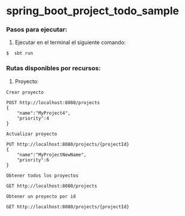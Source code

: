 # spring_boot_project_todo_sample

### Pasos para ejecutar:

1. Ejecutar en el terminal el siguiente comando:

```
$  sbt run
```

### Rutas disponibles por recursos:

1. Proyecto:

```
Crear proyecto

POST http://localhost:8080/projects
{
	"name":"MyProject4",
	"priority":4
}
```

```
Actualizar proyecto

PUT http://localhost:8080/projects/{projectId}
{
	"name":"MyProjectNewName",
	"priority":6
}
```

```
Obtener todos los proyectos

GET http://localhost:8080/projects
```

```
Obtener un proyecto por id

GET http://localhost:8080/projects/{projectId}
```